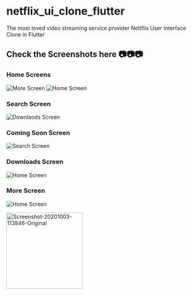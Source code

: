 # netflix_ui_clone_flutter

The most loved video streaming service provider Netlflix User Interface Clone in Flutter

## Check the Screenshots here 📷📷📷

### Home Screens

![More Screen](https://i.ibb.co/NyQf4ph/Screenshot-20201003-113700-Original.png)
![Home Screen](https://i.ibb.co/hY9mJf8/Screenshot-20201003-113822-Original.png)


### Search Screen
![Downlaods Screen](https://i.ibb.co/T8t8CwZ/Screenshot-20201003-113828-Original.png)

### Coming Soon Screen

![Search Screen](https://i.ibb.co/F7Fg0zF/Screenshot-20201003-113835-Original.png)
### Downloads Screen
![Home Screen](https://i.ibb.co/Gkn9mz7/Screenshot-20201003-113842-Original.png)

### More Screen

![Home Screen](https://i.ibb.co/QNzQQkh/Screenshot-20201003-113846-Original.png)

<img src="https://i.ibb.co/QNzQQkh/Screenshot-20201003-113846-Original.png" alt="Screenshot-20201003-113846-Original" border="0" width="200" height="200">
